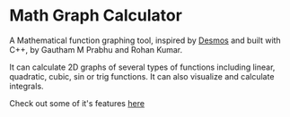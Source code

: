 # Math Graph Calculator
A Mathematical function graphing tool, inspired by [Desmos](https://www.desmos.com/) and built with C++, by Gautham M Prabhu and Rohan Kumar.

It can calculate 2D graphs of several types of functions including linear, quadratic, cubic, sin or trig functions.
It can also visualize and calculate integrals.

Check out some of it's features [here](https://drive.google.com/file/d/1-Dl-FXljUwTh-kxpTovkkg46eW1Z9gt9/view?usp=sharing)

